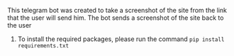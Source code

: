 
This telegram bot was created to take a screenshot of the site from the link that the user will send him. The bot sends a screenshot of the site back to the user

1. To install the required packages, please run the command `pip install requirements.txt`